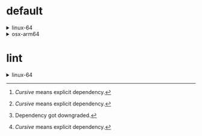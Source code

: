 # default

<details>
<summary>linux-64</summary>

| Dependency[^1] | Before | After | Package |
| - | - | - | - |
| python | 0.10.0 | 0.10.1 | conda |
| *polars* | herads_0 | herads_1 | conda |

</details>

<details>
<summary>osx-arm64</summary>

| Dependency[^1] | Before | After | Package |
| - | - | - | - |
| *polars*[^2] | 0.10.0 | 0.9.1 | conda |
| *python* | 0.10.0 | 0.10.1 | conda |

</details>

# lint

<details>
<summary>linux-64</summary>

| Dependency[^1] | Before | After | Package |
| - | - | - | - |
| *polars* | 0.10.0 | 0.10.1 | conda |
| python | 0.10.0 | 0.10.1 | conda |

</details>

[^1]: *Cursive* means explicit dependency.
[^2]: Dependency got downgraded.
